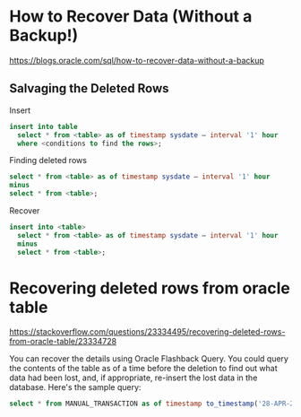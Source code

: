 # How to Recover Data (Without a Backup!)

https://blogs.oracle.com/sql/how-to-recover-data-without-a-backup



## Salvaging the Deleted Rows

Insert

```sql
insert into table
  select * from <table> as of timestamp sysdate – interval '1' hour
  where <conditions to find the rows>;
```

Finding deleted rows

```sql
select * from <table> as of timestamp sysdate – interval '1' hour
minus 
select * from <table>;
```

Recover

```sql
insert into <table> 
  select * from <table> as of timestamp sysdate – interval '1' hour
  minus 
  select * from <table>;
```



# Recovering deleted rows from oracle table

https://stackoverflow.com/questions/23334495/recovering-deleted-rows-from-oracle-table/23334728

You can recover the details using Oracle Flashback Query.  You could query the contents of the table as of a time before the  deletion to find out what data had been lost, and, if appropriate,  re-insert the lost data in the database. Here's the sample query: 

```sql
select * from MANUAL_TRANSACTION as of timestamp to_timestamp('28-APR-2014 12:30:00', 'DD-MON-YYYY HH:MI:SS') where ' clause based on your deleted data';
```

